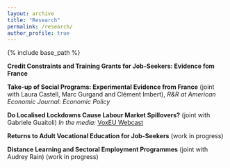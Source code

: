 ```yaml
---
layout: archive
title: "Research"
permalink: /research/
author_profile: true
---
```


{% include base_path %}

**Credit Constraints and Training Grants for Job-Seekers: Evidence fom France**

**Take-up of Social Programs: Experimental Evidence from France** (joint with Laura Castell, Marc Gurgand and Clément Imbert), *R&R at American Economic Journal: Economic Policy*

**Do Localised Lockdowns Cause Labour Market Spillovers?** (joint with Gabriele Guaitoli)
*In the media:* [VoxEU Webcast](https://cepr.org/voxeu/vox-webcasts/external-effects-local-lockdowns-evidence-us)

**Returns to Adult Vocational Education for Job-Seekers** (work in progress)

**Distance Learning and Sectoral Employment Programmes** (joint with Audrey Rain) (work in progress)
